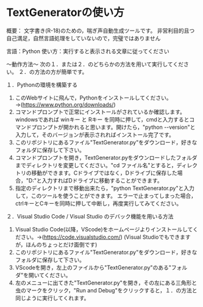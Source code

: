 # TextGeneratorの使い方
概要：
文字書き(R-18)のための，喘ぎ声自動生成ツールです。
非営利目的且つ自己満足，自然言語処理をしていないので，完璧ではありません

言語：Python
使い方：実行すると表示される文章に従ってください

～動作方法～
次の１．または２．のどちらかの方法を用いて実行してください。
２．の方法の方が簡単です。

１．Pythonの環境を構築する
  1) このWebサイトに飛んで，Pythonをインストールしてください。→(https://www.python.org/downloads/)
  2) コマンドプロンプトで正常にインストールがされているか確認します。windowsであれば winキー と Rキー を同時に押して，cmdと入力するとコマンドプロンプトが開かれると思います。開けたら，"python --version"と入力して，そのバージョンが表示されればインストール完了です。
  3) このリポジトリにあるファイル"TextGenerator.py"をダウンロード，好きなフォルダに保存して下さい。
  4) コマンドプロンプトを開き，TextGenerator.pyをダウンロードしたフォルダまでディレクトリを変更してください。"cd ファイル名"とすると，ディレクトリの移動ができます。Cドライブではなく，Dドライブに保存した場合，"D:"と入力すればDドライブに移動することができます。
  5) 指定のディレクトリまで移動出来たら，"python TextGenerator.py"と入力して，このツールを使うことができます。
     エラーで止まってしまった場合，ctrlキーとCキーを同時に押して中断し，再度実行してみてください。

２．Visual Studio Code / Visual Studio のデバック機能を用いる方法
  1) Visual Studio Code(以降，VScode)をホームページよりインストールしてください。→(https://code.visualstudio.com/)
     (Visual Studioでもできますが，ほんのちょっとだけ面倒です)
  2) このリポジトリにあるファイル"TextGenerator.py"をダウンロード，好きなフォルダに保存して下さい。
  3) VScodeを開き，左上のファイルから"TextGenerator.py"のある"フォルダ"を開いてください。
  4) 左のメニューに出てきた"TextGenerator.py"を開き，その左にある三角形と虫のマークをクリック，"Run and Debug"をクリックすると，１．の方法と同じように実行してくれます。

